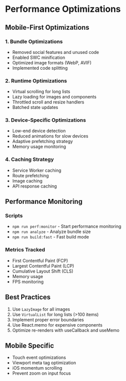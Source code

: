# Performance Optimizations

## Mobile-First Optimizations

### 1. Bundle Optimizations
- Removed social features and unused code
- Enabled SWC minification
- Optimized image formats (WebP, AVIF)
- Implemented code splitting

### 2. Runtime Optimizations
- Virtual scrolling for long lists
- Lazy loading for images and components
- Throttled scroll and resize handlers
- Batched state updates

### 3. Device-Specific Optimizations
- Low-end device detection
- Reduced animations for slow devices
- Adaptive prefetching strategy
- Memory usage monitoring

### 4. Caching Strategy
- Service Worker caching
- Route prefetching
- Image caching
- API response caching

## Performance Monitoring

### Scripts
- `npm run perf:monitor` - Start performance monitoring
- `npm run analyze` - Analyze bundle size
- `npm run build:fast` - Fast build mode

### Metrics Tracked
- First Contentful Paint (FCP)
- Largest Contentful Paint (LCP)
- Cumulative Layout Shift (CLS)
- Memory usage
- FPS monitoring

## Best Practices

1. Use `LazyImage` for all images
2. Use `VirtualList` for long lists (>100 items)
3. Implement proper error boundaries
4. Use React.memo for expensive components
5. Optimize re-renders with useCallback and useMemo

## Mobile Specific

- Touch event optimizations
- Viewport meta tag optimization
- iOS momentum scrolling
- Prevent zoom on input focus
